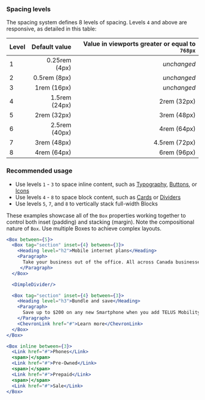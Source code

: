 ### Spacing levels

The spacing system defines 8 levels of spacing. Levels `4` and above are responsive, as detailed in this table:

| Level | Default value | Value in viewports greater or equal to `768px` |
| ------ | ------------: | -------------------------------------------: |
| 1 | 0.25rem (4px) | _unchanged_ |
| 2 | 0.5rem (8px) | _unchanged_ |
| 3 | 1rem (16px) | _unchanged_ |
| 4 | 1.5rem (24px) | 2rem (32px) |
| 5 | 2rem (32px) | 3rem (48px) |
| 6 | 2.5rem (40px) | 4rem (64px) |
| 7 | 3rem (48px) | 4.5rem (72px) |
| 8 | 4rem (64px) | 6rem (96px) |

### Recommended usage

- Use levels `1` - `3` to space inline content, such as [Typography](#typography), [Buttons](#button), or [Icons](#icons)
- Use levels `4` - `8` to space block content, such as [Cards](#card) or [Dividers](#dividers)
- Use levels `5`, `7`, and `8` to vertically stack full-width Blocks


These examples showcase all of the `Box` properties working together to control both inset (padding) and stacking (margin).
Note the compositional nature of `Box`. Use multiple Boxes to achieve complex layouts.  

```jsx
<Box between={5}>
  <Box tag="section" inset={4} between={3}>
    <Heading level="h2">Mobile internet plans</Heading>
    <Paragraph>
      Take your business out of the office. All across Canada businesses use TELUS mobile phones to go where their customers are and stay connected.
     </Paragraph>
  </Box>

  <DimpleDivider/>

  <Box tag="section" inset={4} between={3}>
    <Heading level="h3">Bundle and save</Heading>
    <Paragraph>
      Save up to $200 on any new Smartphone when you add TELUS Mobility to your TELUS PureFibre home services account.
    </Paragraph>
    <ChevronLink href="#">Learn more</ChevronLink>
  </Box>
</Box>
```

```jsx
<Box inline between={3}>
  <Link href="#">Phones</Link>
  <span>|</span>
  <Link href="#">Pre-Owned</Link>
  <span>|</span>
  <Link href="#">Prepaid</Link>
  <span>|</span>
  <Link href="#">Sale</Link>
</Box>
```
